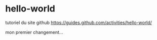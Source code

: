 # hello-world
tutoriel du site github https://guides.github.com/activities/hello-world/

mon premier changement...
